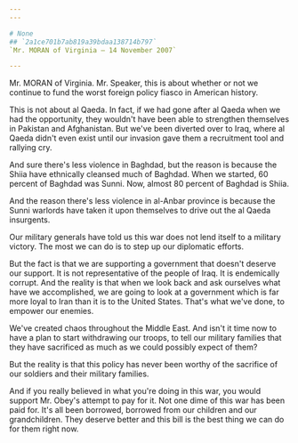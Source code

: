 ```yaml
---
---

# None
## `2a1ce701b7ab819a39bdaa138714b797`
`Mr. MORAN of Virginia — 14 November 2007`

---
```



Mr. MORAN of Virginia. Mr. Speaker, this is about whether or not we 
continue to fund the worst foreign policy fiasco in American history.

This is not about al Qaeda. In fact, if we had gone after al Qaeda 
when we had the opportunity, they wouldn't have been able to strengthen 
themselves in Pakistan and Afghanistan. But we've been diverted over to 
Iraq, where al Qaeda didn't even exist until our invasion gave them a 
recruitment tool and rallying cry.

And sure there's less violence in Baghdad, but the reason is because 
the Shiia have ethnically cleansed much of Baghdad. When we started, 60 
percent of Baghdad was Sunni. Now, almost 80 percent of Baghdad is 
Shiia.

And the reason there's less violence in al-Anbar province is because 
the Sunni warlords have taken it upon themselves to drive out the al 
Qaeda insurgents.

Our military generals have told us this war does not lend itself to a 
military victory. The most we can do is to step up our diplomatic 
efforts.

But the fact is that we are supporting a government that doesn't 
deserve our support. It is not representative of the people of Iraq. It 
is endemically corrupt. And the reality is that when we look back and 
ask ourselves what have we accomplished, we are going to look at a 
government which is far more loyal to Iran than it is to the United 
States. That's what we've done, to empower our enemies.

We've created chaos throughout the Middle East. And isn't it time now 
to have a plan to start withdrawing our troops, to tell our military 
families that they have sacrificed as much as we could possibly expect 
of them?

But the reality is that this policy has never been worthy of the 
sacrifice of our soldiers and their military families.



And if you really believed in what you're doing in this war, you 
would support Mr. Obey's attempt to pay for it. Not one dime of this 
war has been paid for. It's all been borrowed, borrowed from our 
children and our grandchildren. They deserve better and this bill is 
the best thing we can do for them right now.